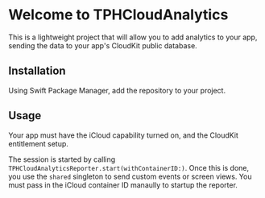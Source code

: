 # Welcome to TPHCloudAnalytics

This is a lightweight project that will allow you to add analytics to your app, sending the data to your app's CloudKit public database.

## Installation
Using Swift Package Manager, add the repository to your project.

## Usage
Your app must have the iCloud capability turned on, and the CloudKit entitlement setup.

The session is started by calling `TPHCloudAnalyticsReporter.start(withContainerID:)`. Once this is done, you use the `shared` singleton to send custom events or screen views. You must pass in the iCloud container ID manaully to startup the reporter.
